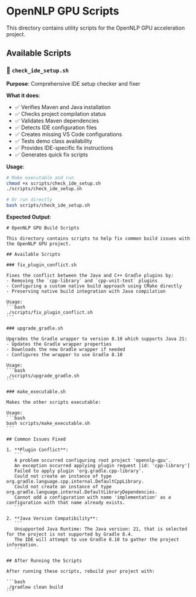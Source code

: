 # OpenNLP GPU Scripts

This directory contains utility scripts for the OpenNLP GPU acceleration project.

## Available Scripts

### 🔧 `check_ide_setup.sh`
**Purpose**: Comprehensive IDE setup checker and fixer

**What it does**:
- ✅ Verifies Maven and Java installation
- ✅ Checks project compilation status
- ✅ Validates Maven dependencies
- ✅ Detects IDE configuration files
- ✅ Creates missing VS Code configurations
- ✅ Tests demo class availability
- ✅ Provides IDE-specific fix instructions
- ✅ Generates quick fix scripts

**Usage**:
```bash
# Make executable and run
chmod +x scripts/check_ide_setup.sh
./scripts/check_ide_setup.sh

# Or run directly
bash scripts/check_ide_setup.sh
```

**Expected Output**:
````
# OpenNLP GPU Build Scripts

This directory contains scripts to help fix common build issues with the OpenNLP GPU project.

## Available Scripts

### fix_plugin_conflict.sh

Fixes the conflict between the Java and C++ Gradle plugins by:
- Removing the `cpp-library` and `cpp-unit-test` plugins
- Configuring a custom native build approach using CMake directly
- Preserving native build integration with Java compilation

Usage:
```bash
./scripts/fix_plugin_conflict.sh
```

### upgrade_gradle.sh

Upgrades the Gradle wrapper to version 8.10 which supports Java 21:
- Updates the Gradle wrapper properties
- Downloads the new Gradle wrapper if needed
- Configures the wrapper to use Gradle 8.10

Usage:
```bash
./scripts/upgrade_gradle.sh
```

### make_executable.sh

Makes the other scripts executable:

Usage:
```bash
bash scripts/make_executable.sh
```

## Common Issues Fixed

1. **Plugin Conflict**: 
   ```
   A problem occurred configuring root project 'opennlp-gpu'.
   An exception occurred applying plugin request [id: 'cpp-library']
   Failed to apply plugin 'org.gradle.cpp-library'.
   Could not create an instance of type org.gradle.language.cpp.internal.DefaultCppLibrary.
   Could not create an instance of type org.gradle.language.internal.DefaultLibraryDependencies.
   Cannot add a configuration with name 'implementation' as a configuration with that name already exists.
   ```

2. **Java Version Compatibility**:
   ```
   Unsupported Java Runtime: The Java version: 21, that is selected for the project is not supported by Gradle 8.4.
   The IDE will attempt to use Gradle 8.10 to gather the project information.
   ```

## After Running the Scripts

After running these scripts, rebuild your project with:

```bash
./gradlew clean build
```
